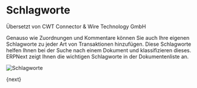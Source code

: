 # Schlagworte

<span class="text-muted contributed-by">Übersetzt von CWT Connector & Wire Technology GmbH</span> 

Genauso wie Zuordnungen und Kommentare können Sie auch Ihre eigenen Schlagworte zu jeder Art von Transaktionen hinzufügen. Diese Schlagworte helfen Ihnen bei der Suche nach einem Dokument und klassifizieren dieses. ERPNext zeigt Ihnen die wichtigen Schlagworte in der Dokumentenliste an.

![Schlagworte]({{docs_base_url}}/assets/old_images/erpnext/tags-in-list.png)

{next}
